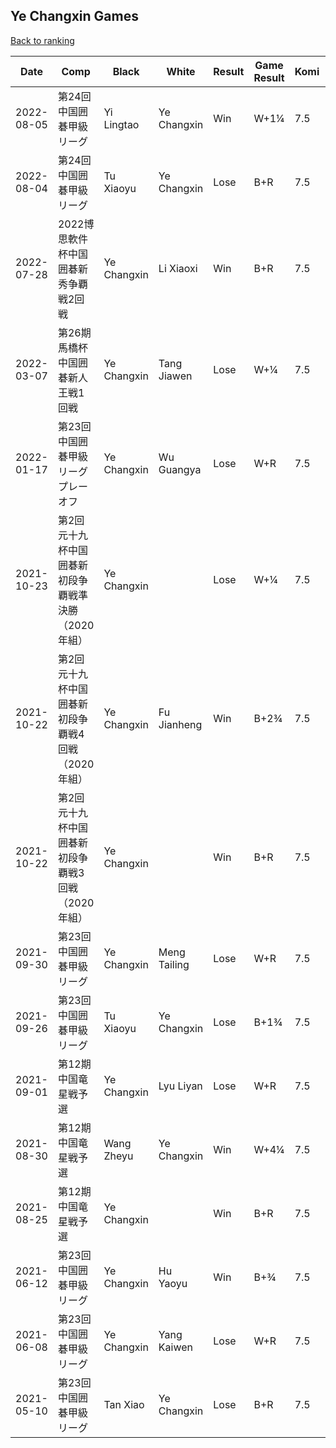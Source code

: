 ## Ye Changxin Games

[Back to ranking](../../index.md)




| **Date** | **Comp** | **Black** | **White** | **Result** | **Game Result** | **Komi** | **Rating** | **Diff** | 
| --- | --- | --- | --- | --- | --- | --- | --- | --- |
| 2022-08-05 | 第24回中国囲碁甲級リーグ | Yi Lingtao | Ye Changxin | Win | W+1¼ | 7.5 | 3116 | 74 | 
| 2022-08-04 | 第24回中国囲碁甲級リーグ | Tu Xiaoyu | Ye Changxin | Lose | B+R | 7.5 | 3042 | -65 | 
| 2022-07-28 | 2022博思軟件杯中国囲碁新秀争覇戦2回戦 | Ye Changxin | Li Xiaoxi | Win | B+R | 7.5 | 3107 | 242 | 
| 2022-03-07 | 第26期馬橋杯中国囲碁新人王戦1回戦 | Ye Changxin | Tang Jiawen | Lose | W+¼ | 7.5 | 2865 | -105 | 
| 2022-01-17 | 第23回中国囲碁甲級リーグプレーオフ | Ye Changxin | Wu Guangya | Lose | W+R | 7.5 | 2970 | -105 | 
| 2021-10-23 | 第2回元十九杯中国囲碁新初段争覇戦準決勝（2020年組） | Ye Changxin |  | Lose | W+¼ | 7.5 | 3075 | -34 | 
| 2021-10-22 | 第2回元十九杯中国囲碁新初段争覇戦4回戦（2020年組） | Ye Changxin | Fu Jianheng | Win | B+2¾ | 7.5 | 3109 | 0 | 
| 2021-10-22 | 第2回元十九杯中国囲碁新初段争覇戦3回戦（2020年組） | Ye Changxin |  | Win | B+R | 7.5 | 3109 | 70 | 
| 2021-09-30 | 第23回中国囲碁甲級リーグ | Ye Changxin | Meng Tailing | Lose | W+R | 7.5 | 3039 | -31 | 
| 2021-09-26 | 第23回中国囲碁甲級リーグ | Tu Xiaoyu | Ye Changxin | Lose | B+1¾ | 7.5 | 3070 | -32 | 
| 2021-09-01 | 第12期中国竜星戦予選 | Ye Changxin | Lyu Liyan | Lose | W+R | 7.5 | 3102 | -76 | 
| 2021-08-30 | 第12期中国竜星戦予選 | Wang Zheyu | Ye Changxin | Win | W+4¼ | 7.5 | 3178 | 103 | 
| 2021-08-25 | 第12期中国竜星戦予選 | Ye Changxin |  | Win | B+R | 7.5 | 3075 | 80 | 
| 2021-06-12 | 第23回中国囲碁甲級リーグ | Ye Changxin | Hu Yaoyu | Win | B+¾ | 7.5 | 2995 | 319 | 
| 2021-06-08 | 第23回中国囲碁甲級リーグ | Ye Changxin | Yang Kaiwen | Lose | W+R | 7.5 | 2676 | 144 | 
| 2021-05-10 | 第23回中国囲碁甲級リーグ | Tan Xiao | Ye Changxin | Lose | B+R | 7.5 | 2532 | missing |




